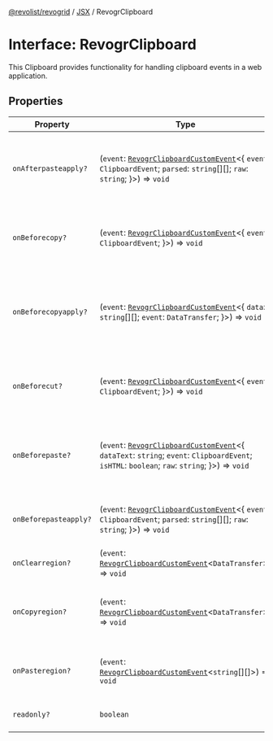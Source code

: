 [@revolist/revogrid](README.md) / [JSX](Namespace.JSX.md) / RevogrClipboard

# Interface: RevogrClipboard

This Clipboard provides functionality for handling clipboard events in a web application.

## Properties

| Property | Type | Description | Defined in |
| ------ | ------ | ------ | ------ |
| `onAfterpasteapply?` | (`event`: [`RevogrClipboardCustomEvent`](Interface.RevogrClipboardCustomEvent.md)\<\{ `event`: `ClipboardEvent`; `parsed`: `string`[][]; `raw`: `string`; \}\>) => `void` | Paste 4. Fired after paste applied to the grid defaultPrevented - if true, paste will be canceled | [src/components.d.ts:1621](https://github.com/revolist/revogrid/blob/029346d93426056ab8f85e88430904164676d501/src/components.d.ts#L1621) |
| `onBeforecopy?` | (`event`: [`RevogrClipboardCustomEvent`](Interface.RevogrClipboardCustomEvent.md)\<\{ `event`: `ClipboardEvent`; \}\>) => `void` | Copy 1. Fired before copy triggered defaultPrevented - if true, copy will be canceled | [src/components.d.ts:1629](https://github.com/revolist/revogrid/blob/029346d93426056ab8f85e88430904164676d501/src/components.d.ts#L1629) |
| `onBeforecopyapply?` | (`event`: [`RevogrClipboardCustomEvent`](Interface.RevogrClipboardCustomEvent.md)\<\{ `data`: `string`[][]; `event`: `DataTransfer`; \}\>) => `void` | Copy Method 1. Fired before copy applied to the clipboard from outside. defaultPrevented - if true, copy will be canceled | [src/components.d.ts:1635](https://github.com/revolist/revogrid/blob/029346d93426056ab8f85e88430904164676d501/src/components.d.ts#L1635) |
| `onBeforecut?` | (`event`: [`RevogrClipboardCustomEvent`](Interface.RevogrClipboardCustomEvent.md)\<\{ `event`: `ClipboardEvent`; \}\>) => `void` | Cut 1. Fired before cut triggered defaultPrevented - if true, cut will be canceled | [src/components.d.ts:1642](https://github.com/revolist/revogrid/blob/029346d93426056ab8f85e88430904164676d501/src/components.d.ts#L1642) |
| `onBeforepaste?` | (`event`: [`RevogrClipboardCustomEvent`](Interface.RevogrClipboardCustomEvent.md)\<\{ `dataText`: `string`; `event`: `ClipboardEvent`; `isHTML`: `boolean`; `raw`: `string`; \}\>) => `void` | Paste 1. Fired before paste applied to the grid defaultPrevented - if true, paste will be canceled | [src/components.d.ts:1648](https://github.com/revolist/revogrid/blob/029346d93426056ab8f85e88430904164676d501/src/components.d.ts#L1648) |
| `onBeforepasteapply?` | (`event`: [`RevogrClipboardCustomEvent`](Interface.RevogrClipboardCustomEvent.md)\<\{ `event`: `ClipboardEvent`; `parsed`: `string`[][]; `raw`: `string`; \}\>) => `void` | Paste 2. Fired before paste applied to the grid and after data parsed | [src/components.d.ts:1657](https://github.com/revolist/revogrid/blob/029346d93426056ab8f85e88430904164676d501/src/components.d.ts#L1657) |
| `onClearregion?` | (`event`: [`RevogrClipboardCustomEvent`](Interface.RevogrClipboardCustomEvent.md)\<`DataTransfer`\>) => `void` | Cut 2. Clears region when cut is done | [src/components.d.ts:1665](https://github.com/revolist/revogrid/blob/029346d93426056ab8f85e88430904164676d501/src/components.d.ts#L1665) |
| `onCopyregion?` | (`event`: [`RevogrClipboardCustomEvent`](Interface.RevogrClipboardCustomEvent.md)\<`DataTransfer`\>) => `void` | Copy 2. Fired when region copied defaultPrevented - if true, copy will be canceled | [src/components.d.ts:1669](https://github.com/revolist/revogrid/blob/029346d93426056ab8f85e88430904164676d501/src/components.d.ts#L1669) |
| `onPasteregion?` | (`event`: [`RevogrClipboardCustomEvent`](Interface.RevogrClipboardCustomEvent.md)\<`string`[][]\>) => `void` | Paste 3. Internal method. When data region is ready pass it to the top. | [src/components.d.ts:1675](https://github.com/revolist/revogrid/blob/029346d93426056ab8f85e88430904164676d501/src/components.d.ts#L1675) |
| `readonly?` | `boolean` | If readonly mode - disabled Paste event | [src/components.d.ts:1679](https://github.com/revolist/revogrid/blob/029346d93426056ab8f85e88430904164676d501/src/components.d.ts#L1679) |
